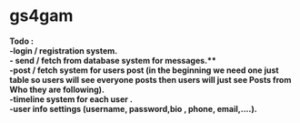 # gs4gam  
**Todo<b/> :<br/>
   -**login / registration system.**<br/>
   -** send / fetch from database system for messages.**<br/>
   -**post / fetch system** for users post (in the beginning we need one just table so users will see everyone posts  then users will just see Posts from Who they are following).<br/>
   -**timeline system for each user .**<br/>
   -**user info settings** (username, password,bio , phone, email,....).
   
